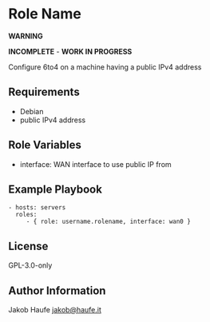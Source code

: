 Role Name
=========

**WARNING**

**INCOMPLETE** - **WORK IN PROGRESS**

Configure 6to4 on a machine having a public IPv4 address

Requirements
------------

- Debian
- public IPv4 address

Role Variables
--------------

- interface: WAN interface to use public IP from

Example Playbook
----------------

    - hosts: servers
      roles:
         - { role: username.rolename, interface: wan0 }

License
-------

GPL-3.0-only

Author Information
------------------

Jakob Haufe <jakob@haufe.it>
